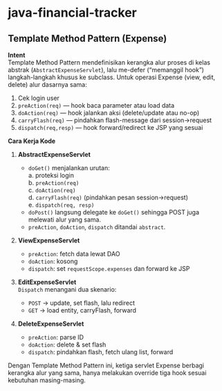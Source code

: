 # java-financial-tracker

## Template Method Pattern (Expense)

**Intent**  
Template Method Pattern mendefinisikan kerangka alur proses di kelas abstrak (`AbstractExpenseServlet`), lalu me-defer (“memanggil hook”) langkah-langkah khusus ke subclass. Untuk operasi Expense (view, edit, delete) alur dasarnya sama:

1. Cek login user  
2. `preAction(req)` — hook baca parameter atau load data  
3. `doAction(req)` — hook jalankan aksi (delete/update atau no-op)  
4. `carryFlash(req)` — pindahkan flash-message dari session→request  
5. `dispatch(req,resp)` — hook forward/redirect ke JSP yang sesuai  

**Cara Kerja Kode**  
1. **AbstractExpenseServlet**  
    - `doGet()` menjalankan urutan:  
        a. proteksi login  
        b. `preAction(req)`  
        c. `doAction(req)`  
        d. `carryFlash(req)` (pindahkan pesan session→request)  
        e. `dispatch(req, resp)`  
    - `doPost()` langsung delegate ke `doGet()` sehingga POST juga melewati alur yang sama. 
    - `preAction`, `doAction`, `dispatch` ditandai `abstract`.

2. **ViewExpenseServlet**  
    - `preAction`: fetch data lewat DAO
    - `doAction`: kosong
    - `dispatch`: set `requestScope.expenses` dan forward ke JSP

3. **EditExpenseServlet**  
    `Dispatch` menangani dua skenario:
    - `POST` → update, set flash, lalu redirect
    - `GET` → load entity, carryFlash, forward

4. **DeleteExpenseServlet**  
   - `preAction`: parse ID 
   - `doAction`: delete & set flash  
   - `dispatch`: pindahkan flash, fetch ulang list, forward

Dengan Template Method Pattern ini, ketiga servlet Expense berbagi kerangka alur yang sama, hanya melakukan override tiga hook sesuai kebutuhan masing-masing.